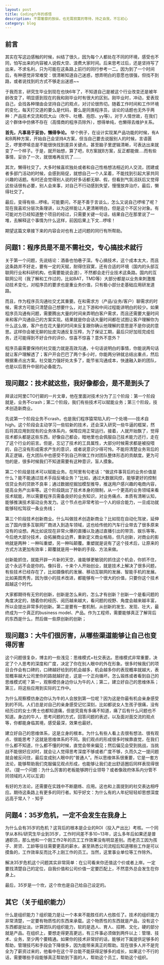 ```yaml
---
layout: post
title: Coding六年的感悟
description: 不需奢靡的放纵，也无需寂寞的等待，持之自我，不忘初心
category: blog
---
```


## 前言<br />
其实在写这边感触的时候，纠结了很久，因为每个人都处在不同的环境，感受也不同，怕写出来的内容被人说假大空、浪费大家时间。后来思考过后，还是坚持写了出来，不求名利，只为可能在这条路上前行的同行参考一二。因为到了一个时间后，有种感觉非常难受：很清晰知道自己迷惑，想弄明白的意愿也很强，但找不到路，或者说找到的方式不够走出迷惑~~

于我而言，研究生毕业到现在也快6年了，不知道自己是被这个行业改变还是被年龄改变了，明显感到现在的我和刚毕业时有很大的区别。刚毕业时，冲动，爱表现自己，会找各种理由会坚持自己的观点，对讨论很热切。随着工作时间和工作环境的变化，每天打交道的要么是代码，要么是同类程序员，谈论的话题也无外乎两种：产品技术交流和侃大山（吹牛、吐槽、抱怨、yy等）。对于人情世故，在我们这个群体中仿佛不存在（高情商的程序员除外），想得单纯，也懒得去维护关系。

<b>首先，凡事易于妥协，懒得争论。</b> 举个例子，在设计实现某产品功能的时候，有A和B两种方案，开始自己会坚持A方案，但当自己要去说服别人的时候，言语匮乏，啰里啰嗦总是不能很快找到差异关键点。甚至脑子里逻辑清晰，可表达出来就变了一个样子。于是，就开始想，算了吧，B方案就B方案，反正都能做....而有些事情，妥协了一次，就很难再反抗了......

其次，懒得社交了。大多时候喜欢独处或者和自己性格想法相近的人交流，团建或者多部门活动的时候，会感到局促，就想自己一个人呆着，不能找到引起大家共同兴趣的话题。有时还会觉得别人说的好多话都无聊、假，但看到气氛活跃后又觉得这些话很有必要，别人会来事，对自己不行动感到失望，慢慢放弃治疗。最后，懒得社交了。

最后，变得有些...啰嗦。可能要问，不是不善于言谈么，怎么又说自己啰嗦了呢？现在我喜欢分层次条理讲，以为这样能让人更清晰明白，但是这个不区分对象。有可能对方已经知道整个项目的经过，只需要关键一句话，结果自己在那里说了一堆，去解释这个事情为什么这样，前因后果上下文...啰嗦！

期望这篇文章接下来的内容会对也有上述问题的同行有所帮助。

## 问题1：程序员是不是不需社交，专心搞技术就行<br />
关于第一个问题，先说结论：酒香也怕巷子深。专心搞技术，这个成本太大，而且这条路并不好走，要有一定的天赋，耐得住寂寞，还有合适的环境（国内的头部互联网行业和科研机构，也需要能说会道），不然都会走行业技术这条路。国内的互联网公司（我了解和工作过的，比如BAT，TMD等）大部分都是以业务来刺激推动技术变化，对程序员的要求也是重业务价值，只有极小部分走基础应用研发道路。

而且，作为程序员沟通社交尤其重要。在和需求方（产品/业务/客户）聊需求的时候，需求方可能只清楚自己想要什么，对上下游和中间过程能讲明白的较少。如果程序员沟通有问题，需要腾出大量的时间来弄明白客户需求，而且还需要大量时间来和客户沟通自己的方案实现。结果就是你会话大量时间都在试图让客户理解你为什么这么做，客户也在花大量的时间来反复跟你确认他理解的意思是不是你说的意思。这样你会被无聊的扯皮沟通反复压榨，为了保证工期，最后只好加班完成任务，还可能得到不好合作的评价，惊喜不惊喜？意外不意外？

程序员最需要保持的社交能力就是高效沟通，十句话说明白的事情，你能说两句话就让客户理解透了；客户开会巴巴了两个多小时，你能两分钟就总结出重点，然后根据重点出方案。社交能力强好处太多了，能节省沟通成本，快速融入新的团队，也是以后晋升中层的必备能力。

## 现问题2：技术就这些，我好像都会，是不是到头了<br />
拜读过阿里CTO行颠的一片文章，他在里面对技术分为了三个阶段：第一个阶段就是，业务不crash；第二个阶段，我们有些技术可以赋能业务；第三个阶段，技术创造新商业。

先说第一个阶段业务不crash，也是我们程序猿常陷入的一个处境——技术自high。这个阶段会主动学习一些较新的技术，还会深入研究一些牛逼的框架，然后将其应用到现有的业务体系内，保障应用正常运行。接着，人就开始飘了，觉得技术都头都是这些东西，好像自己都会，暗地里也会佩服自己技术能力还行，走在了这个行业的前言。但是，忘记了技术的工具属性，大部分时候需求都是被投喂的，自己没有形成需求产生的意识，或者说意识少得可怜。不能将清楚业务背后的真正逻辑，在大团队中也感受不到自己所做工作对团队整体形态的贡献度。更为可怕的是，很多时候我们不知道需要有这种意识，盲人摸象。

第二个阶段是技术可以赋能业务。在阿里有句老话：“做这件事背后的业务价值是什么？能不能通过技术手段反哺业务？”比如，通过大数据风控，能够更好的控制信贷业务的贷款不良率；通过数据挖掘加模型推导，推送用户感兴趣的电商内容，提高业务产出率等。这个阶段跳出了技术本身的限制，从一个更高的业务领域来看技术赋能，所以需要程序员需备良好的业务知识，对业务痛点、本质有清晰认知，能够推演技术驱动业务发力。这个节点也非常考验一个人的综合能力，一旦成功就能够轻松驾驭一条业务线；

第三个阶段技术创新商业。什么叫做技术创造新商业？比如现在自动化驾驶，延伸出了国内很多互联网厂商进入到造车领域，这也给传统的汽车行业带去了很多原来没有的设想。再比如说现在非常火爆的直播以及通过直播引出的带货、娱乐等等。今后绝大部分技术，会拓展商业边界，重新定义商业格局，但凡创新，对商业的影响就是两种：一种叫重塑，另一种叫颠覆。重塑就是说有了这个技术后，让原来的方式方法更加有效率；颠覆就是用一种新的手段、方法来做。

创新能抓住，就能开辟一片新的天空，谁能够更敏锐的抓住这个机会，你抓不住，这个永远不会是你的。像抖音，十来个人开始创业，就是技术上解决了很多问题，有些技术已经存在了，比如摄像机的发展、移动互联网的发展、智能手机的发展。比如美图秀秀，因为很小的技术改进，都能够有一个很大的价值，只要你这个技术超越这个时代。

大家都期待有无穷的创新，创新是怎么来的，怎么才有创新？创新一个是看问题的角度决定的，随着你的经历、阅历越来越大，看问题的视野、角度会越来越丰富，所以会提出非常多的创新。第二是要有一套机制，从创新的发生、发现、壮大，最终成为一个真正的business model、产品。作为工程师，需要能够真正了解背后的东西是什么，然后做一些原创新的创新；

## 现问题3：大牛们很厉害，从哪些渠道能够让自己也变得厉害<br />
这个问题很复杂，博主的一些浅见：思维模式+社交表达。思维模式非常重要，决定了个人思考的深度和广度，决定了你在别人眼中的外在形象。很多时候我们的项目合作会有口碑的，口碑越好给到的机会越多，机会越多你的表现概率就越大，表现概率越大公司里你的路就越好走，这是一个正向循坏。怎么锻炼或者看到自己的思维模式呢？第一，观察模仿身边你认为牛的人；第二，建立好自己的思维体系；第三，将这些应用到实际的工作中。

为什么观察模仿身边你认为牛的人会放到第一位呢？因为这是你最有机会亲身感受到的不同。人们总是对自己的亲身感受记忆深刻，比如都说女人生孩子很痛，没有经历过的女士/男士也都知道痛，但是究竟有多痛不知道，痛了后有什么问题也不知道。身边的牛人，思考问题的方式，回答问题的表述，以及面对面交流的观点等，你都能身临其境，感受最深，效果也最好。

建立好自己的思维体系，这是立身的根本。为什么有些人看上去很有想法、很有观点、很能思考？这就是思维体系的不同。我们观点的形成很多时候靠直觉，在我们什么都不知道，什么都不懂的时候，直觉会带来偏见；然后偏见会受到挑战，当挑战不能很好应对时，就会让人觉得思考深度不够或者广度不够，久而久之一提问题就会被反问住，最后变成别人眼中的“普通人”。所以思维体系很重要，它是一套方法论，能够帮助我们克服偏见观点形成，也能够让我们走出舒适圈后同样表现得很好。（提一个问题：为什么厉害的老板能够跨行业领导？或者像政府体系内分管不同领域的人可以互调）

有好的方法论，还需要在实践中不断磨练、应用。这也和上面提到的社交表达相呼应。期待这条路上有更多的同行者。知乎好文：为什么有的人年纪轻轻却思想深度远高于常人？ - 知乎

## 问题4：35岁危机，一定不会发生在我身上
为什么会有35岁的危机？这背后的根本是企业的ROI（投入产出比）考核。一个同学从本科/研究生毕业到35岁，工作时间差不多10~13年，这么多年后如果还是普通职员，那么他和一个刚工作2年的员工工作效果没有明显差别。而老员工因为孩子、房贷、工龄等往往需要更高的薪水，甚至熟悉公司流程后知道哪些工作是可以摸鱼的，工作效率反而比不上刚工作的员工。当然，这里事业单位等工作除外。

解决35岁危机这个问题其实非常简单：在公司看来你还值这个价或者上岸。一定要找清楚自己的定位，自我价值和公司价值一定要匹配上，不然意外总会发生在你身上。

最后，35岁是一个坎，这个坎也是自己给自己设定的。

## 其它（关于组织能力）
什么是组织能力？组织能力是让一个本来不能胜任的人也胜任了。技术的组织能力非常清楚，一定要有物质性的东西来承载。这个物质性的东西就是产品，没有这个东西都是扯淡。计算团队的组织能力，软的是选人、育人、招聘、文化，硬的部分就是产品。在组织上，要想走得更高更远，有三件事必须做到两件以上：管理、技术、业务，至少两个要精通。如果你的技术非常好的话，能够对下属提供足够多的帮助，管理技巧和手段会下降很多，因为能带来真正的帮助。现在很多人并不是完全为了薪资过来的，他看中在这个平台能不能获得足够多的成长，如果这个不行的话，需要哪些手段能够真正帮助到下面的人，帮助这个员工，帮助这个组织。
